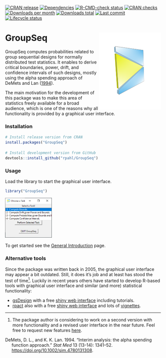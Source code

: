 
<!-- README.md is generated from README.Rmd. Please edit that file -->

<!-- badges: start -->

[![CRAN
release](https://www.r-pkg.org/badges/version/GroupSeq)](https://cran.r-project.org/package=GroupSeq)
[![Dependencies](https://tinyverse.netlify.app/badge/GroupSeq)](https://CRAN.R-project.org/package=GroupSeq)
[![R-CMD-check
status](https://github.com/rpahl/GroupSeq/workflows/R-CMD-check/badge.svg)](https://github.com/rpahl/GroupSeq/actions)
[![CRAN
checks](https://badges.cranchecks.info/summary/GroupSeq.svg)](https://cran.r-project.org/web/checks/check_results_container.html)
[![Downloads per
month](https://cranlogs.r-pkg.org/badges/last-month/GroupSeq)](https://cran.r-project.org/package=GroupSeq)
[![Downloads
total](https://cranlogs.r-pkg.org/badges/grand-total/GroupSeq)](https://cran.r-project.org/package=GroupSeq)
[![Last
commit](https://img.shields.io/github/last-commit/rpahl/GroupSeq.svg)](https://github.com/rpahl/GroupSeq/commits/master)
[![Lifecycle
status](https://img.shields.io/badge/lifecycle-stable-brightgreen.svg)](https://lifecycle.r-lib.org/articles/stages.html#stable)
<!-- badges: end -->

# GroupSeq <img src="man/figures/logo3D.png" alt="logo" align="right" width="200" height="250"/>

GroupSeq computes probabilities related to group sequential designs for
normally distributed test statistics. It enables to derive critical
boundaries, power, drift, and confidence intervals of such designs,
mostly using the alpha spending approach of DeMets and Lan
([1994](#ref-pmid7973215)).

The main motivation for the development of this package was to make this
area of statistics freely available for a broad audience, which is one
of the reasons why all functionality is provided by a graphical user
interface.

### Installation

``` r
# Install release version from CRAN
install.packages("GroupSeq")

# Install development version from GitHub
devtools::install_github("rpahl/GroupSeq")
```

### Usage

Load the library to start the graphical user interface.

``` r
library("GroupSeq")
```

<img src="man/figures/menu-after-load.png" alt="menu-after-load" width="30%" />

<br>

To get started see the [General
Introduction](https://rpahl.github.io/GroupSeq/articles/GroupSeq.html)
page.

### Alternative tools

Since the package was written back in 2005, the graphical user interface
may appear a bit outdated. Still, it does it’s job and at least has
stood the test of time[$^1$](#refs). Luckily in recent years others have
started to develop R-based tools with graphical user interface and
similar (and more) statistical functionality:

- [gsDesign](https://CRAN.R-project.org/package=gsDesign) with a free
  [shiny web interface](https://gsdesign.shinyapps.io/prod/) including
  tutorials.
- [rpact](https://CRAN.R-project.org/package=rpact) also with a free
  [shiny web interface](https://rpact.shinyapps.io/public) and lots of
  [vignettes](https://www.rpact.com/vignettes).

------------------------------------------------------------------------

1.  The package author is considering to work on a second version with
    more functionality and a revised user interface in the near future.
    Feel free to request new features
    [here](https://github.com/rpahl/GroupSeq/issues).

<div id="refs" class="references csl-bib-body hanging-indent"
entry-spacing="0">

<div id="ref-pmid7973215" class="csl-entry">

DeMets, D. L., and K. K. Lan. 1994. “<span class="nocase">Interim
analysis: the alpha spending function approach</span>.” *Stat Med* 13
(13-14): 1341–52. <https://doi.org/10.1002/sim.4780131308>.

</div>

</div>
